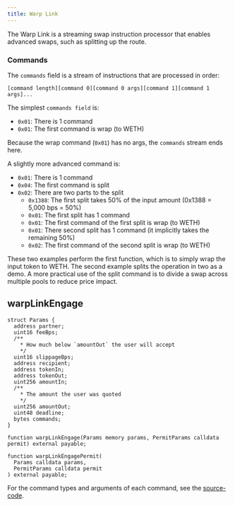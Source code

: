 ```yaml
---
title: Warp Link
---
```


The Warp Link is a streaming swap instruction processor that enables advanced swaps, such as splitting up the
route.

### Commands

The `commands` field is a stream of instructions that are processed in order:

```
[command length][command 0][command 0 args][command 1][command 1 args]...
```

The simplest `commands field` is:

- `0x01`: There is 1 command
- `0x01`: The first command is wrap (to WETH)

Because the wrap command (`0x01`) has no args, the `commands` stream ends here.

A slightly more advanced command is:

- `0x01`: There is 1 command
- `0x04`: The first command is split
- `0x02`: There are two parts to the split
  - `0x1388`: The first split takes 50% of the input amount (0x1388 = 5,000 bps = 50%)
  - `0x01`: The first split has 1 command
  - `0x01`: The first command of the first split is wrap (to WETH)
  - `0x01`: There second split has 1 command (it implicitly takes the remaining 50%)
  - `0x02`: The first command of the second split is wrap (to WETH)

These two examples perform the first function, which is to simply wrap the input token to WETH. The second example
splits the operation in two as a demo. A more practical use of the split command is to divide a swap across multiple
pools to reduce price impact.

## warpLinkEngage

```solidity
struct Params {
  address partner;
  uint16 feeBps;
  /**
    * How much below `amountOut` the user will accept
    */
  uint16 slippageBps;
  address recipient;
  address tokenIn;
  address tokenOut;
  uint256 amountIn;
  /**
    * The amount the user was quoted
    */
  uint256 amountOut;
  uint48 deadline;
  bytes commands;
}

function warpLinkEngage(Params memory params, PermitParams calldata permit) external payable;

function warpLinkEngagePermit(
  Params calldata params,
  PermitParams calldata permit
) external payable;
```

For the command types and arguments of each command, see the [source-code](https://github.com/sifiorg/sifi/blob/master/packages/hardhat/contracts/facets/WarpLink.sol).
